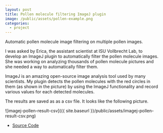 ```yaml
---
layout: post
title: Pollen molecule filtering ImageJ plugin
image: /public/assets/pollen-example.png
categories:
  - project
---
```


Automatic pollen molecule image filtering on multiple pollen images.

I was asked by Erica, the assistant scientist at ISU Vollbrecht Lab, to develop an ImageJ plugin to automatically filter the pollen molecule images. She was working on analyzing thousands of pollen molecule pictures and she needed a way to automatically filter them.   

ImageJ is an amazing open-source image analysis tool used by many scientists. My plugin detects the pollen molecules with the red circles in them (as shown in the picture) by using the ImageJ functionality and record various values for each detected molecules.

The results are saved as as a csv file. It looks like the following picture.

![imagej-pollen-result-csv]({{ site.baseurl }}/public/assets/imagej-pollen-result-csv.png)

- <a href="https://github.com/vollbrechtlab/imagej-pollen" target="_blank">Source Code</a>

